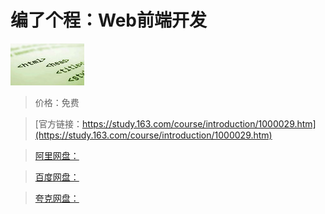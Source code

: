 # 编了个程：Web前端开发

![img](../../../assets/study163/free/6630071608163808279.jpg)

> 价格：免费

> [官方链接：https://study.163.com/course/introduction/1000029.htm](https://study.163.com/course/introduction/1000029.htm)

> [阿里网盘：]()

> [百度网盘：]()

> [夸克网盘：]()
